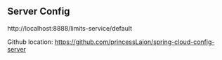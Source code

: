 
## Server Config
http://localhost:8888/limits-service/default

Github location:
https://github.com/princessLaion/spring-cloud-config-server
